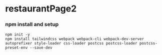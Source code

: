 # restaurantPage2

### npm install and setup

```
npm init -y
npm install tailwindcss webpack webpack-cli webpack-dev-server autoprefixer style-loader css-loader postcss postcss-loader postcss-preset-env --save-dev
```










